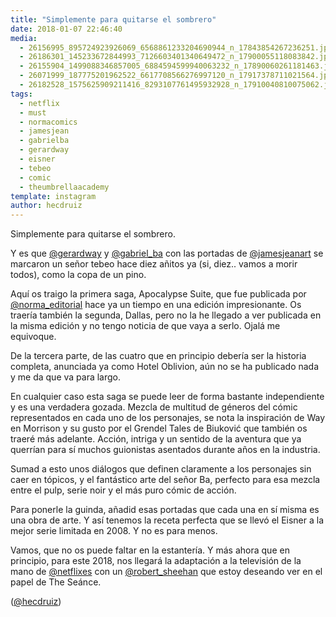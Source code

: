 ```yaml
---
title: "Simplemente para quitarse el sombrero"
date: 2018-01-07 22:46:40
media: 
  - 26156995_895724923926069_6568861233204690944_n_17843854267236251.jpg
  - 26186301_145233672844993_7126603401340649472_n_17900055118083842.jpg
  - 26155904_1499088346857005_6884594599940063232_n_17890060261181463.jpg
  - 26071999_187775201962522_6617708566276997120_n_17917378711021564.jpg
  - 26182528_1575625909211416_8293107761495932928_n_17910040810075062.jpg
tags: 
  - netflix
  - must
  - normacomics
  - jamesjean
  - gabrielba
  - gerardway
  - eisner
  - tebeo
  - comic
  - theumbrellaacademy
template: instagram
author: hecdruiz
---
```


Simplemente para quitarse el sombrero.

Y es que [@gerardway](https://instagram.com/gerardway) y [@gabriel_ba](https://instagram.com/gabriel_ba) con las portadas de [@jamesjeanart](https://instagram.com/jamesjeanart) se marcaron un señor tebeo hace diez añitos ya (si, diez.. vamos a morir todos), como la copa de un pino.

Aquí os traigo la primera saga, Apocalypse Suite, que fue publicada por [@norma_editorial](https://instagram.com/norma_editorial) hace ya un tiempo en una edición impresionante. Os traería también la segunda, Dallas, pero no la he llegado a ver publicada en la misma edición y no tengo noticia de que vaya a serlo. Ojalá me equivoque.

De la tercera parte, de las cuatro que en principio debería ser la historia completa, anunciada ya como Hotel Oblivion, aún no se ha publicado nada y me da que va para largo.

En cualquier caso esta saga se puede leer de forma bastante independiente y es una verdadera gozada. Mezcla de multitud de géneros del cómic representados en cada uno de los personajes, se nota la inspiración de Way en Morrison y su gusto por el Grendel Tales de Biuković que también os traeré más adelante. Acción, intriga y un sentido de la aventura que ya querrían para sí muchos guionistas asentados durante años en la industria.

Sumad a esto unos diálogos que definen claramente a los personajes sin caer en tópicos, y el fantástico arte del señor Ba, perfecto para esa mezcla entre el pulp, serie noir y el más puro cómic de acción.

Para ponerle la guinda, añadid esas portadas que cada una en sí misma es una obra de arte. Y así tenemos la receta perfecta que se llevó el Eisner a la mejor serie limitada en 2008. Y no es para menos.

Vamos, que no os puede faltar en la estantería. Y más ahora que en principio, para este 2018, nos llegará la adaptación a la televisión de la mano de [@netflixes](https://instagram.com/netflixes) con un [@robert_sheehan](https://instagram.com/robert_sheehan) que estoy deseando ver en el papel de The Seánce.

([@hecdruiz](https://instagram.com/hecdruiz))
